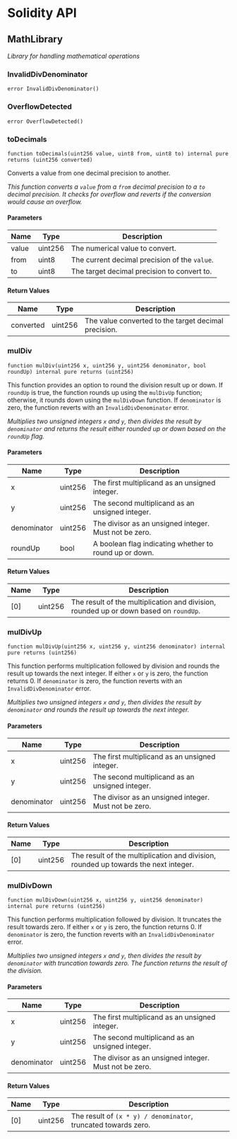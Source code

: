 # Solidity API

## MathLibrary

_Library for handling mathematical operations_

### InvalidDivDenominator

```solidity
error InvalidDivDenominator()
```

### OverflowDetected

```solidity
error OverflowDetected()
```

### toDecimals

```solidity
function toDecimals(uint256 value, uint8 from, uint8 to) internal pure returns (uint256 converted)
```

Converts a value from one decimal precision to another.

_This function converts a `value` from a `from` decimal precision to a `to` decimal precision.
     It checks for overflow and reverts if the conversion would cause an overflow._

#### Parameters

| Name | Type | Description |
| ---- | ---- | ----------- |
| value | uint256 | The numerical value to convert. |
| from | uint8 | The current decimal precision of the `value`. |
| to | uint8 | The target decimal precision to convert to. |

#### Return Values

| Name | Type | Description |
| ---- | ---- | ----------- |
| converted | uint256 | The value converted to the target decimal precision. |

### mulDiv

```solidity
function mulDiv(uint256 x, uint256 y, uint256 denominator, bool roundUp) internal pure returns (uint256)
```

This function provides an option to round the division result up or down.
If `roundUp` is true, the function rounds up using the `mulDivUp` function;
otherwise, it rounds down using the `mulDivDown` function.
If `denominator` is zero, the function reverts with an `InvalidDivDenominator` error.

_Multiplies two unsigned integers `x` and `y`, then divides the result by `denominator`
and returns the result either rounded up or down based on the `roundUp` flag._

#### Parameters

| Name | Type | Description |
| ---- | ---- | ----------- |
| x | uint256 | The first multiplicand as an unsigned integer. |
| y | uint256 | The second multiplicand as an unsigned integer. |
| denominator | uint256 | The divisor as an unsigned integer. Must not be zero. |
| roundUp | bool | A boolean flag indicating whether to round up or down. |

#### Return Values

| Name | Type | Description |
| ---- | ---- | ----------- |
| [0] | uint256 | The result of the multiplication and division, rounded up or down based on `roundUp`. |

### mulDivUp

```solidity
function mulDivUp(uint256 x, uint256 y, uint256 denominator) internal pure returns (uint256)
```

This function performs multiplication followed by division and rounds the result up towards
the next integer. If either `x` or `y` is zero, the function returns 0.
If `denominator` is zero, the function reverts with an `InvalidDivDenominator` error.

_Multiplies two unsigned integers `x` and `y`, then divides the result by `denominator`
and rounds the result up towards the next integer._

#### Parameters

| Name | Type | Description |
| ---- | ---- | ----------- |
| x | uint256 | The first multiplicand as an unsigned integer. |
| y | uint256 | The second multiplicand as an unsigned integer. |
| denominator | uint256 | The divisor as an unsigned integer. Must not be zero. |

#### Return Values

| Name | Type | Description |
| ---- | ---- | ----------- |
| [0] | uint256 | The result of the multiplication and division, rounded up towards the next integer. |

### mulDivDown

```solidity
function mulDivDown(uint256 x, uint256 y, uint256 denominator) internal pure returns (uint256)
```

This function performs multiplication followed by division. It truncates the result towards zero.
If either `x` or `y` is zero, the function returns 0.
If `denominator` is zero, the function reverts with an `InvalidDivDenominator` error.

_Multiplies two unsigned integers `x` and `y`, then divides the result by `denominator` with truncation towards zero.
The function returns the result of the division._

#### Parameters

| Name | Type | Description |
| ---- | ---- | ----------- |
| x | uint256 | The first multiplicand as an unsigned integer. |
| y | uint256 | The second multiplicand as an unsigned integer. |
| denominator | uint256 | The divisor as an unsigned integer. Must not be zero. |

#### Return Values

| Name | Type | Description |
| ---- | ---- | ----------- |
| [0] | uint256 | The result of `(x * y) / denominator`, truncated towards zero. |

